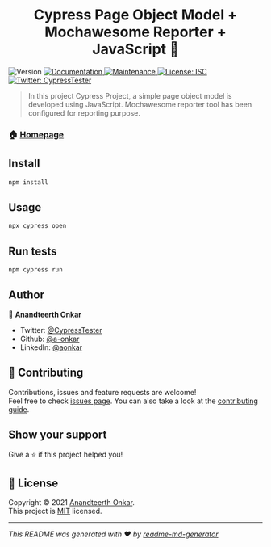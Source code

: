 <h1 align="center">Cypress Page Object Model + Mochawesome Reporter + JavaScript 👋</h1>
<p>
  <img alt="Version" src="https://img.shields.io/badge/version- v0.1-blue.svg?cacheSeconds=2592000" />
  <a href="https://github.com/a-onkar/Cypress-Page-Object-Model#readme" target="_blank">
    <img alt="Documentation" src="https://img.shields.io/badge/documentation-yes-brightgreen.svg" />
  </a>
  <a href="https://github.com/a-onkar/Cypress-Page-Object-Model/graphs/commit-activity" target="_blank">
    <img alt="Maintenance" src="https://img.shields.io/badge/Maintained%3F-yes-green.svg" />
  </a>
  <a href="https://github.com/a-onkar/Cypress-Page-Object-Model/blob/master/LICENSE" target="_blank">
    <img alt="License: ISC" src="https://img.shields.io/github/license/a-onkar/Cypress Page Object Model + Mochawesome Reporter + JavaScript" />
  </a>
  <a href="https://twitter.com/CypressTester" target="_blank">
    <img alt="Twitter: CypressTester" src="https://img.shields.io/twitter/follow/CypressTester.svg?style=social" />
  </a>
</p>

> In this project Cypress Project, a simple page object model is developed using JavaScript. Mochawesome reporter tool has been configured for reporting purpose. 

### 🏠 [Homepage](https://github.com/a-onkar/Cypress-Page-Object-Model#readme)

## Install

```sh
npm install
```

## Usage

```sh
npx cypress open
```

## Run tests

```sh
npm cypress run
```

## Author

👤 **Anandteerth Onkar**

* Twitter: [@CypressTester](https://twitter.com/CypressTester)
* Github: [@a-onkar](https://github.com/a-onkar)
* LinkedIn: [@aonkar](https://linkedin.com/in/aonkar)

## 🤝 Contributing

Contributions, issues and feature requests are welcome!<br />Feel free to check [issues page](https://github.com/a-onkar/Cypress-Page-Object-Model/issues). You can also take a look at the [contributing guide](https://github.com/a-onkar/Cypress-Page-Object-Model/blob/master/CONTRIBUTING.md).

## Show your support

Give a ⭐️ if this project helped you!

## 📝 License

Copyright © 2021 [Anandteerth Onkar](https://github.com/a-onkar).<br />
This project is [MIT](https://github.com/a-onkar/Cypress-Page-Object-Model/blob/master/LICENSE) licensed.

***
_This README was generated with ❤️ by [readme-md-generator](https://github.com/kefranabg/readme-md-generator)_